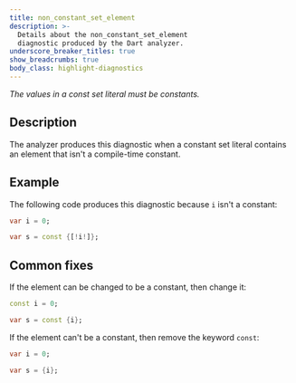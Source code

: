 ```yaml
---
title: non_constant_set_element
description: >-
  Details about the non_constant_set_element
  diagnostic produced by the Dart analyzer.
underscore_breaker_titles: true
show_breadcrumbs: true
body_class: highlight-diagnostics
---
```


_The values in a const set literal must be constants._

## Description

The analyzer produces this diagnostic when a constant set literal contains
an element that isn't a compile-time constant.

## Example

The following code produces this diagnostic because `i` isn't a constant:

```dart
var i = 0;

var s = const {[!i!]};
```

## Common fixes

If the element can be changed to be a constant, then change it:

```dart
const i = 0;

var s = const {i};
```

If the element can't be a constant, then remove the keyword `const`:

```dart
var i = 0;

var s = {i};
```

